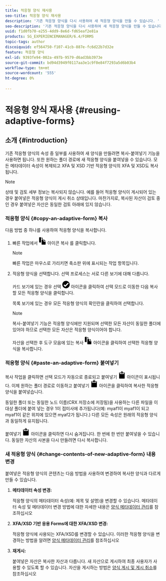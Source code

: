 ```yaml
---
title: 적응형 양식 재사용
seo-title: 적응형 양식 재사용
description: '기존 적응형 양식을 다시 사용하여 새 적응형 양식을 만들 수 있습니다. '
seo-description: '기존 적응형 양식을 다시 사용하여 새 적응형 양식을 만들 수 있습니다. '
uuid: f1d0fb70-e255-4dd9-8e6d-fd65eaf2e81a
products: SG_EXPERIENCEMANAGER/6.4/FORMS
topic-tags: author
discoiquuid: ef564750-f107-41cb-887e-fc6d22b7d32e
feature: 적응형 양식
exl-id: 9393fe94-002a-497b-9579-d6ad3bb3973e
source-git-commit: bd94d3949f0117aa3e1c9f0e84f7293a5d6b03b4
workflow-type: tm+mt
source-wordcount: '555'
ht-degree: 0%

---
```


# 적응형 양식 재사용 {#reusing-adaptive-forms}

## 소개 {#introduction}

기존 적응형 양식의 속성 중 일부를 사용하여 새 양식을 만들려면 복사-붙여넣기 기능을 사용하면 됩니다. 또한 원하는 폴더 경로에 새 적응형 양식을 붙여넣을 수 있습니다. 모든 메타데이터 속성이 복제되고 XFA 및 XSD 기반 적응형 양식의 XFA 및 XSD도 복사됩니다.

>[!NOTE]
>
>상태 및 검토 세부 정보는 복사되지 않습니다. 예를 들어 적응형 양식이 게시되어 있는 경우 붙여넣은 적응형 양식이 게시 취소 상태입니다. 마찬가지로, 복사된 자산이 검토 중인 경우 붙여넣은 자산은 동일한 검토 아래에 있지 않습니다.

### 적응형 양식 {#copy-an-adaptive-form} 복사

다음 방법 중 하나를 사용하여 적응형 양식을 복사합니다.

1. 빠른 작업에서 ![aem6forms_copy](assets/aem6forms_copy.png) 아이콘 복사 를 클릭합니다.

   >[!NOTE]
   >
   >빠른 작업은 마우스로 가리키면 축소판 위에 표시되는 작업 항목입니다.

1. 적응형 양식을 선택합니다. 선택 프로세스는 서로 다른 보기에 대해 다릅니다.

   카드 보기에 있는 경우 선택 ![aem6forms_check-circle](assets/aem6forms_check-circle.png) 아이콘을 클릭하여 선택 모드로 이동한 다음 복사할 모든 적응형 양식을 클릭합니다.

   목록 보기에 있는 경우 모든 적응형 양식의 확인란을 클릭하여 선택합니다.

   >[!NOTE]
   >
   >복사-붙여넣기 기능은 적응형 양식에만 지원되며 선택한 모든 자산이 동일한 폴더에 있어야 하므로 선택한 모든 자산은 적응형 양식이어야 합니다.

   자산을 선택한 후 도구 모음에 있는 복사 ![aem6forms_copy](assets/aem6forms_copy.png) 아이콘을 클릭하여 선택한 적응형 양식을 복사합니다.

### 적응형 양식 {#paste-an-adaptive-form} 붙여넣기

복사 작업을 클릭하면 선택 모드가 자동으로 종료되고 붙여넣기 ![aem6forms_paste](assets/aem6forms_paste.png) 아이콘이 표시됩니다. 이제 원하는 폴더 경로로 이동하고 붙여넣기 ![aem6forms_paste](assets/aem6forms_paste.png) 아이콘을 클릭하여 복사한 적응형 양식을 붙여넣습니다.

동일한 폴더 또는 동일한 노드 이름(CRX 저장소에 저장됨)을 사용하는 다른 파일을 이 대상 폴더에 붙여 넣는 경우 1이 접미사에 추가됩니다(예: myaf1이 myaf1이 되고 myaf1이 같은 위치에 있으면 myaf2가 됩니다.) 다른 모든 속성은 원래의 적응형 양식과 동일하게 유지됩니다.

붙여넣기 ![aem6forms_paste](assets/aem6forms_paste.png) 아이콘을 클릭하면 다시 숨겨집니다. 한 번에 한 번만 붙여넣을 수 있습니다. 동일한 자산의 사본을 다시 만들려면 다시 복사합니다.

### 새 적응형 양식 {#change-contents-of-new-adaptive-form} 내용 변경

붙여넣은 적응형 양식의 콘텐츠는 다음 방법을 사용하여 변경하여 복사한 양식과 다르게 만들 수 있습니다.

1. **메타데이터 속성 변경:**

   적응형 양식의 메타데이터 속성(예: 제목 및 설명)을 변경할 수 있습니다. 메타데이터 속성 및 메타데이터 변경 방법에 대한 자세한 내용은 [양식 메타데이터 관리](/help/forms/using/manage-form-metadata.md)를 참조하십시오

1. **XFA/XSD 기반 응용 Forms에 대한 XFA/XSD 변경:**

   적응형 양식에 사용되는 XFA/XSD를 변경할 수 있습니다. 이러한 적응형 양식을 변경하는 방법을 알려면 [양식 메타데이터 관리](/help/forms/using/manage-form-metadata.md)를 참조하십시오

1. **재게시:**

   붙여넣은 자산은 복사한 자산과 다릅니다. 새 자산으로 게시하여 최종 사용자가 사용할 수 있도록 할 수 있습니다. 자산을 게시하는 방법은 [양식 게시 및 게시 취소](/help/forms/using/publishing-unpublishing-forms.md)를 참조하십시오
